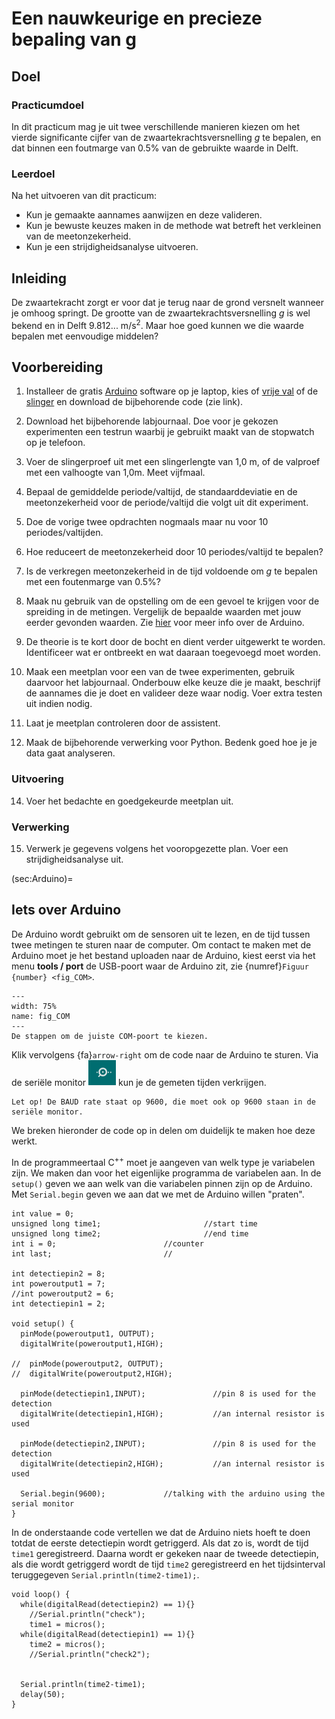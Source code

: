 # Een nauwkeurige en precieze bepaling van g

## Doel
### Practicumdoel
In dit practicum mag je uit twee verschillende manieren kiezen om het vierde significante cijfer van de zwaartekrachtsversnelling $g$ te bepalen, en dat binnen een foutmarge van $0.5\%$ van de gebruikte waarde in Delft. 

### Leerdoel
Na het uitvoeren van dit practicum:
* Kun je gemaakte aannames aanwijzen en deze valideren.
* Kun je bewuste keuzes maken in de methode wat betreft het verkleinen van de meetonzekerheid.
* Kun je een strijdigheidsanalyse uitvoeren.

## Inleiding
De zwaartekracht zorgt er voor dat je terug naar de grond versnelt wanneer je omhoog springt. De grootte van de zwaartekrachtsversnelling $g$ is wel bekend en in Delft 9.812... m/s$^2$. Maar hoe goed kunnen we die waarde bepalen met eenvoudige middelen?

## Voorbereiding
1. Installeer de gratis <a href="https://www.arduino.cc/" target="_blank">Arduino</a> software op je laptop, kies of [vrije val](./freefall/freefall.ino) of de [slinger](./pendulum/pendulum.ino) en download de bijbehorende code (zie link).
2. Download het bijbehorende labjournaal. Doe voor je gekozen experimenten een testrun waarbij je gebruikt maakt van de stopwatch op je telefoon.
3. Voer de slingerproef uit met een slingerlengte van 1,0 m, of de valproef met een valhoogte van 1,0m. Meet vijfmaal.
4. Bepaal de gemiddelde periode/valtijd, de standaarddeviatie en de meetonzekerheid voor de periode/valtijd die volgt uit dit experiment.
5. Doe de vorige twee opdrachten nogmaals maar nu voor 10 periodes/valtijden.
6. Hoe reduceert de meetonzekerheid door 10 periodes/valtijd te bepalen?
7. Is de verkregen meetonzekerheid in de tijd voldoende om $g$ te bepalen met een foutenmarge van 0.5\%?
8. Maak nu gebruik van de opstelling om de een gevoel te krijgen voor de spreiding in de metingen. Vergelijk de bepaalde waarden met jouw eerder gevonden waarden. Zie [hier](sec:Arduino) voor meer info over de Arduino.

9. De theorie is te kort door de bocht en dient verder uitgewerkt te worden. Identificeer wat er ontbreekt en wat daaraan toegevoegd moet worden.
10. Maak een meetplan voor een van de twee experimenten, gebruik daarvoor het labjournaal. Onderbouw elke keuze die je maakt, beschrijf de aannames die je doet en valideer deze waar nodig. Voer extra testen uit indien nodig.
11. Laat je meetplan controleren door de assistent.
12. Maak de bijbehorende verwerking voor Python. Bedenk goed hoe je je data gaat analyseren.

### Uitvoering
14. Voer het bedachte en goedgekeurde meetplan uit.

### Verwerking
15. Verwerk je gegevens volgens het vooropgezette plan. Voer een strijdigheidsanalyse uit.

(sec:Arduino)=
## Iets over Arduino
De Arduino wordt gebruikt om de sensoren uit te lezen, en de tijd tussen twee metingen te sturen naar de computer. Om contact te maken met de Arduino moet je het bestand uploaden naar de Arduino, kiest eerst via het menu **tools / port** de USB-poort waar de Arduino zit, zie {numref}`Figuur {number} <fig_COM>`.

```{figure} Figures/G/COM.gif
---
width: 75%
name: fig_COM
---
De stappen om de juiste COM-poort te kiezen.
```

Klik vervolgens {fa}`arrow-right` om de code naar de Arduino te sturen. Via de seriële monitor ![serial](Figures/G/serial.PNG) kun je de gemeten tijden verkrijgen. 

```{warning}
Let op! De BAUD rate staat op 9600, die moet ook op 9600 staan in de seriële monitor.
```

We breken hieronder de code op in delen om duidelijk te maken hoe deze werkt.

In de programmeertaal C$^{++}$ moet je aangeven van welk type je variabelen zijn. We maken dan voor het eigenlijke programma de variabelen aan. In de `setup()` geven we aan welk van die variabelen pinnen zijn op de Arduino. Met `Serial.begin` geven we aan dat we met de Arduino willen "praten".

```{code} C
int value = 0;
unsigned long time1;                       //start time
unsigned long time2;                       //end time
int i = 0;                        //counter
int last;                         //

int detectiepin2 = 8;
int poweroutput1 = 7;
//int poweroutput2 = 6;
int detectiepin1 = 2; 

void setup() {
  pinMode(poweroutput1, OUTPUT);
  digitalWrite(poweroutput1,HIGH);

//  pinMode(poweroutput2, OUTPUT);
//  digitalWrite(poweroutput2,HIGH);
  
  pinMode(detectiepin1,INPUT);               //pin 8 is used for the detection
  digitalWrite(detectiepin1,HIGH);           //an internal resistor is used

  pinMode(detectiepin2,INPUT);               //pin 8 is used for the detection
  digitalWrite(detectiepin2,HIGH);           //an internal resistor is used
  
  Serial.begin(9600);             //talking with the arduino using the serial monitor
}

```

In de onderstaande code vertellen we dat de Arduino niets hoeft te doen totdat de eerste detectiepin wordt getriggerd. Als dat zo is, wordt de tijd `time1` geregistreerd. Daarna wordt er gekeken naar de tweede detectiepin, als die wordt getriggerd wordt de tijd `time2` geregistreerd en het tijdsinterval teruggegeven `Serial.println(time2-time1);`. 

```{code} C
void loop() {
  while(digitalRead(detectiepin2) == 1){}
    //Serial.println("check");
    time1 = micros();
  while(digitalRead(detectiepin1) == 1){}
    time2 = micros();
    //Serial.println("check2");
    

  Serial.println(time2-time1);
  delay(50);
}
```